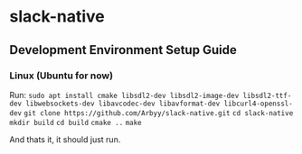 # slack-native

## Development Environment Setup Guide

### Linux (Ubuntu for now)
Run: 
`sudo apt install cmake libsdl2-dev libsdl2-image-dev libsdl2-ttf-dev libwebsockets-dev libavcodec-dev libavformat-dev libcurl4-openssl-dev`
`git clone https://github.com/Arbyy/slack-native.git`
`cd slack-native`
`mkdir build`
`cd build`
`cmake ..`
`make`

And thats it, it should just run.
